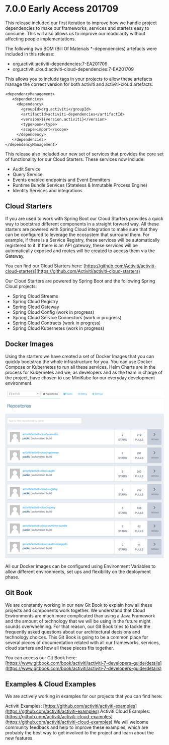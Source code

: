 # 7.0.0 Early Access 201709

This release included our first iteration to improve how we handle project dependencies to make our frameworks, services and starters easy to consume. This will also allows us to improve our modularity without affecting people implementations.

The following two BOM \(Bill Of Materials \*-dependencies\) artefacts were included in this release:

* org.activiti:activiti-dependencies:7-EA201709
* org.activiti.cloud:activiti-cloud-dependencies:7-EA201709

This allows you to include tags in your projects to allow these artefacts manage the correct version for both activiti and activiti-cloud artefacts.

```text
<dependencyManagement>
   <dependencies>
     <dependency>
       <groupId>org.activiti</groupId>
       <artifactId>activiti-dependencies</artifactId>
       <version>${version.activiti}</version>
       <type>pom</type>
       <scope>import</scope>
     </dependency>
   </dependencies>
</dependencyManagement>
```

This release also included our new set of services that provides the core set of functionality for our Cloud Starters. These services now include:

* Audit Service
* Query Service
* Events enabled endpoints and Event Emmitters
* Runtime Bundle Services \(Stateless & Inmutable Process Engine\)
* Identity Services and integrations

## Cloud Starters

If you are used to work with Spring Boot our Cloud Starters provides a quick way to bootstrap different components in a straight forward way. All these starters are powered with Spring Cloud integration to make sure that they can be configured to leverage the ecosystem that surround them. For example, if there is a Service Registry, these services will be automatically registered to it. If there is an API gateway, these services will be automatically exposed and routes will be created to access them via the Gateway.

You can find our Cloud Starters here: [https://github.com/Activiti/activiti-cloud-starters](https://github.com/Activiti/activiti-cloud-starters)

Our Cloud Starters are powered by Spring Boot and the following Spring Cloud projects:

* Spring Cloud Streams
* Spring Cloud Registry
* Spring Cloud Gateway
* Spring Cloud Config \(work in progress\)
* Spring Cloud Service Connectors \(work in progress\)
* Spring Cloud Contracts \(work in progress\)
* Spring Cloud Kubernetes \(work in progress\)

## Docker Images

Using the starters we have created a set of Docker Images that you can quickly bootstrap the whole infrastructure for you. You can use Docker Compose or Kubernetes to run all these services. Helm Charts are in the process for Kubernetes and we, as developers and as the team in charge of the project, have chosen to use MiniKube for our everyday development environment.

![](../.gitbook/assets/docker-images.png)

All our Docker images can be configured using Environment Variables to allow different environments, set ups and flexibility on the deployment phase.

## Git Book

We are constantly working in our new Git Book to explain how all these projects and components work together. We understand that Cloud Environments are much more complicated than using a Java Framework and the amount of technology that we will be using in the future might sounds overwhelming. For that reason, our Git Book tries to tackle the frequently asked questions about our architectural decisions and technology choices. This Git Book is going to be a common place for several pieces of documentation related with all our frameworks, services, cloud starters and how all these pieces fits together.

You can access our Git Book here: [https://www.gitbook.com/book/activiti/activiti-7-developers-guide/details](https://www.gitbook.com/book/activiti/activiti-7-developers-guide/details)

## Examples & Cloud Examples

We are actively working in examples for our projects that you can find here:

Activiti Examples: [https://github.com/activiti/activiti-examples](https://github.com/activiti/activiti-examples) Activiti Cloud Examples: [https://github.com/activiti/activiti-cloud-examples](https://github.com/activiti/activiti-cloud-examples) We will welcome community feedback and help to improve these examples, which are probably the best way to get involved to the project and learn about the new features.

